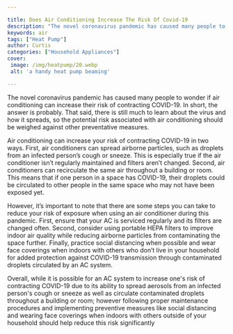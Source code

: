 ```yaml
---

title: Does Air Conditioning Increase The Risk Of Covid-19
description: "The novel coronavirus pandemic has caused many people to wonder if air conditioning can increase their risk of contracting COVID-1...learn more about it now"
keywords: air
tags: ["Heat Pump"]
author: Curtis
categories: ["Household Appliances"]
cover: 
 image: /img/heatpump/20.webp
 alt: 'a handy heat pump beaming'

---
```


The novel coronavirus pandemic has caused many people to wonder if air conditioning can increase their risk of contracting COVID-19. In short, the answer is probably. That said, there is still much to learn about the virus and how it spreads, so the potential risk associated with air conditioning should be weighed against other preventative measures.

Air conditioning can increase your risk of contracting COVID-19 in two ways. First, air conditioners can spread airborne particles, such as droplets from an infected person’s cough or sneeze. This is especially true if the air conditioner isn’t regularly maintained and filters aren’t changed. Second, air conditioners can recirculate the same air throughout a building or room. This means that if one person in a space has COVID-19, their droplets could be circulated to other people in the same space who may not have been exposed yet.

However, it’s important to note that there are some steps you can take to reduce your risk of exposure when using an air conditioner during this pandemic. First, ensure that your AC is serviced regularly and its filters are changed often. Second, consider using portable HEPA filters to improve indoor air quality while reducing airborne particles from contaminating the space further. Finally, practice social distancing when possible and wear face coverings when indoors with others who don’t live in your household for added protection against COVID-19 transmission through contaminated droplets circulated by an AC system.

Overall, while it is possible for an AC system to increase one's risk of contracting COVID-19 due to its ability to spread aerosols from an infected person's cough or sneeze as well as circulate contaminated droplets throughout a building or room; however following proper maintenance procedures and implementing preventive measures like social distancing and wearing face coverings when indoors with others outside of your household should help reduce this risk significantly
